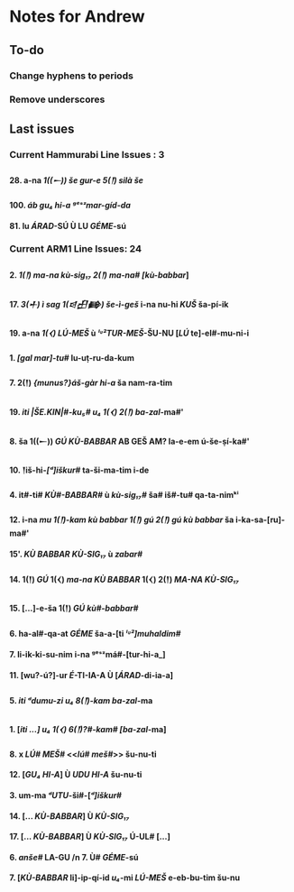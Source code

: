 # Notes for Andrew

## To-do

### Change hyphens to periods

### Remove underscores

## Last issues

### Current Hammurabi Line Issues : 3

#### 28. a-na _1((𒀸)) še gur-e 5(𒁹) silà še_

#### 100. _áb gu₄ hi-a ᵍᵉˢᶻmar-gíd-da_

#### 81. lu _ÁRAD_-SÚ Ù LU _GÉME_-sú

### Current ARM1 Line Issues: 24

#### 2. _1(𒁹) ma-na kù-sig₁₇ 2(𒁹) ma-na# [kù-babbar_]

#### 17. _3(𒑏) ì sag 1(𒁀𒌷𒂵) še-ì-geš_ i-na nu-hi _KUŠ_ ša-pí-ik

#### 19. a-na _1(𒌋) LÚ-MEŠ_ ù _ˡᶸ²TUR-MEŠ_-ŠU-NU [_LÚ_ te]-el#-mu-ni-i

#### 1. _[gal mar]-tu#_ lu-uṭ-ru-da-kum

#### 7. 2(𒁹) _{munus?}áš-gàr hi-a_ ša nam-ra-tim

#### 19. _iti |ŠE.KIN|#-ku₅# u₄ 1(𒌋) 2(𒁹) ba-zal_-ma#'

#### 8. ša 1((𒀸)) _GÚ KÙ-BABBAR_ AB GEŠ AM? la-e-em ú-še-ṣí-ka#'

#### 10. 𒁹iš-hi-_[ᵈ]iškur#_ ta-ši-ma-tim i-de

#### 4. it#-ti# _KÙ#-BABBAR#_ ù _kù-sig₁₇#_ ša# iš#-tu# qa-ta-nimᵏⁱ

#### 12. i-na _mu 1(𒁹)-kam kù babbar 1(𒁹) gú 2(𒁹) gú kù babbar_ ša i-ka-sa-[ru]-ma#'

#### 15'. _KÙ BABBAR KÙ-SIG₁₇_ ù _zabar#_

#### 14. 1(𒁹) _GÚ_ 1(𒌋) _ma-na_ _KÙ BABBAR_ 1(𒌋) 2(𒁹) _MA-NA KÙ-SIG₁₇_

#### 15. [...]-e-ša 1(𒁹) _GÚ_ _kù#-babbar#_

#### 6. ha-al#-qa-at _GÉME_ ša-a-[ti _ˡᶸ²]muhaldim#_

#### 7. li-ik-ki-su-nim i-na ᵍᵉˢᶻmá#-[tur-hi-a_]

#### 11. [wu?-ú?]-ur _É_-TI-IA-A Ù [_ÁRAD_-di-ia-a]

#### 5. _iti ᵈdumu-zi u₄ 8(𒁹)-kam ba-zal_-ma

#### 1. [_iti ...] u₄ 1(𒌋) 6(𒁹)?#-kam# [ba-zal_-ma]

#### 8. x _LÚ# MEŠ#_ <<_lú# meš#_>> šu-nu-ti

#### 12. [_GU₄ HI-A_] Ù _UDU HI-A_ šu-nu-ti

#### 3. um-ma _ᵈUTU_-ši#-[_ᵈ]iškur#_

#### 14. [... _KÙ-BABBAR_] Ù _KÙ-SIG₁₇_

#### 17. [... _KÙ-BABBAR_] Ù _KÙ-SIG₁₇_ Ú-UL# [...]

#### 6. _anše#_ LA-GU /n 7. Ù# _GÉME_-sú

#### 7. [_KÙ-BABBAR_ li]-ip-qí-id _u₄_-mi _LÚ-MEŠ_ e-eb-bu-tim šu-nu